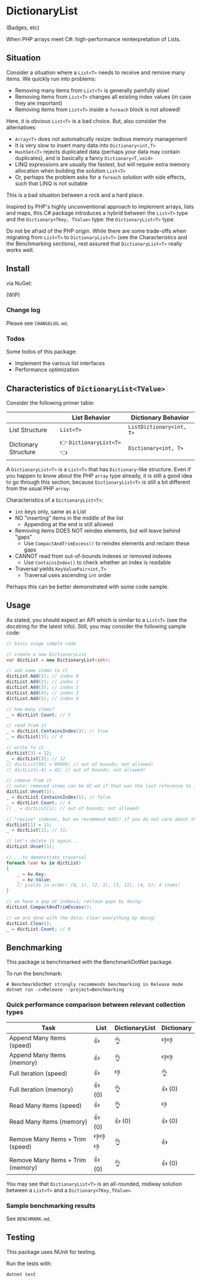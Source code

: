 # DictionaryList
(Badges, etc)

When PHP arrays meet C#: high-performance reinterpretation of Lists.

## Situation
Consider a situation where a `List<T>` needs to receive and remove many items. We quickly run into problems:
- Removing many items from `List<T>` is generally painfully slow!
- Removing items from `List<T>` changes all existing index values (in case they are important)
- Removing items from `List<T>` inside a `foreach` block is not allowed!

Here, it is obvious `List<T>` is a bad choice. But, also consider the alternatives:
- `Array<T>` does not automatically resize: tedious memory management
- It is very slow to insert many data into `Dictionary<int,T>`
- `HashSet<T>` rejects duplicated data (perhaps your data may contain duplicates), and is basically a fancy `Dictionary<T,void>`
- LINQ expressions are usually the fastest, but will require extra memory allocation when building the solution `List<T>`
- Or, perhaps the problem asks for a `foreach` solution with side effects, such that LINQ is not suitable

This is a bad situation between a rock and a hard place.

Inspired by PHP's highly unconventional approach to implement arrays, lists and maps,
this C# package introduces a hybrid between the `List<T>` type and the `Dictionary<TKey, TValue>` type: the `DictionaryList<T>` type.

Do not be afraid of the PHP origin.
While there are some trade-offs when migrating from `List<T>` to `DictionaryList<T>` (see the Characteristics and the Benchmarking sections),
rest assured that `DictionaryList<T>` really works well.

## Install
via NuGet:

(WIP)

### Change log
Please see `CHANGELOG.md`.

### Todos
Some todos of this package:
- Implement the various list interfaces
- Performance optimization

## Characteristics of `DictionaryList<TValue>`
Consider the following primer table:

|                      | List Behavior             | Dictionary Behavior      |
|----------------------|---------------------------|--------------------------|
| List Structure       | `List<T>`                 | `ListDictionary<int, T>` |
| Dictionary Structure | 👉 `DictionaryList<T>` 👈 | `Dictionary<int, T>`     |

A `DictionaryList<T>` is a `List<T>` that has `Dictionary`-like structure.
Even if you happen to know about the PHP `array` type already, it is still a good idea to go through this section, 
because `DictionaryList<T>` is still a bit different from the usual PHP `array`.

Characteristics of a `DictionaryList<T>`:
- `int` keys only, same as a List
- NO "inserting" items in the middle of the list
  - Appending at the end is still allowed
- Removing items DOES NOT reindex elements, but will leave behind "gaps"
  - Use `CompactAndTrimExcess()` to reindex elements and reclaim these gaps
- CANNOT read from out-of-bounds indexes or removed indexes
  - Use `ContainsIndex()` to check whether an index is readable
- Traversal yields `KeyValuePair<int,T>`
  - Traversal uses ascending `int` order 

Perhaps this can be better demonstrated with some code sample.

## Usage
As stated, you should expect an API which is similar to a `List<T>` (see the docstring for the latest info).
Still, you may consider the following sample code:

```csharp
// basic usage sample code

// create a new DictionaryList
var dictList = new DictionaryList<int>;

// add some items to it
dictList.Add(1); // index 0
dictList.Add(2); // index 1
dictList.Add(3); // index 2
dictList.Add(4); // index 3
dictList.Add(5); // index 4

// how many items?
_ = dictList.Count; // 5

// read from it
_ = dictList.ContainsIndex(3); // true
_ = dictList[3]; // 4

// write to it
dictList[3] = 12;
_ = dictList[3]; // 12
// dictList[99] = 99999; // out of bounds; not allowed!
// dictList[-4] = 42; // out of bounds; not allowed!

// remove from it
// note: removed items can be GC-ed if that was the last reference to it
dictList.Unset(1);
_ = dictList.ContainsIndex(1); // false
_ = dictList.Count; // 4
// _ = dictList[1]; // out of bounds; not allowed!

// "revive" indexes, but we recommend Add() if you do not care about the value of indexes.
dictList[1] = 11;
_ = dictList[1]; // 11;

// let's delete it again...
dictList.Unset(1);

// ...to demonstrate traversal
foreach (var kv in dictList) 
{
    _ = kv.Key;
    _ = kv.Value;
    // yields in order: (0, 1), (2, 3), (3, 12), (4, 5); 4 items!
}

// we have a gap at index=1; reclaim gaps by doing:
dictList.CompactAndTrimExcess();

// we are done with the data; clear everything by doing:
dictList.Clear();
_ = dictList.Count; // 0
```

## Benchmarking
This package is benchmarked with the BenchmarkDotNet package.

To run the benchmark:

```shell
# BenchmarkDotNet strongly recommends benchmarking in Release mode
dotnet run -c=Release --project=Benchmarking
```

### Quick performance comparison between relevant collection types
| Task                              | List   | DictionaryList | Dictionary |
|-----------------------------------|--------|----------------|------------|
| Append Many Items (speed)         | 👍     | 👌             | 👎👎       |
| Append Many Items (memory)        | 👍     | 👌             | 👎👎       |
| Full iteration (speed)            | 👍     | 👎             | 👌         |
| Full iteration (memory)           | 👍 (0) | 👌             | 👍 (0)     |
| Read Many Items (speed)           | 👍     | 👌             | 👎         |
| Read Many Items (memory)          | 👍 (0) | 👍 (0)         | 👍 (0)     |
| Remove Many Items + Trim (speed)  | 👎👎👎 | 👌             | 👍         |
| Remove Many Items + Trim (memory) | 👍 (0) | 👌             | 👍 (0)     |

You may see that `DictionaryList<T>` is an all-rounded, midway solution between a `List<T>` and a `Dictionary<TKey,TValue>`. 

### Sample benchmarking results
See `BENCHMARK.md`.

## Testing
This package uses NUnit for testing.

Run the tests with:

```shell
dotnet test
```
